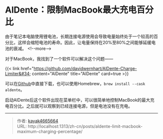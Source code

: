 # AlDente：限制MacBook最大充电百分比

由于笔记本电脑使用锂电池，长期连接电源使用会导致电量始终处于一个较高的百分比，这样会缩短电池的寿命。因此，让电量保持在20%至80%之间能够延缓电池的衰减。
&lt;!--more--&gt;

对于MacBook，我找到了一个软件可以解决这个问题——

{{&lt; link href=&#34;https://github.com/davidwernhart/AlDente-Charge-Limiter&#34; content=&#34;AlDente&#34; title=&#34;AlDente&#34; card=true &gt;}}

可以在[Github](https://github.com/davidwernhart/AlDente/releases)中直接下载，也可以使用Homebrew，`brew install --cask aldente`。

启动AlDente后这个软件出现在菜单栏中，可以很简单地控制MacBook的最大充电百分比。之后就可以观察到已经连接电源，但是电池没有在充电。

---

> 作者: [kayak4665664](https://github.com/kayak4665664)  
> URL: http://localhost:1313/zh-cn/posts/aldente-limit-macbook-maximum-charging-percentage/  

